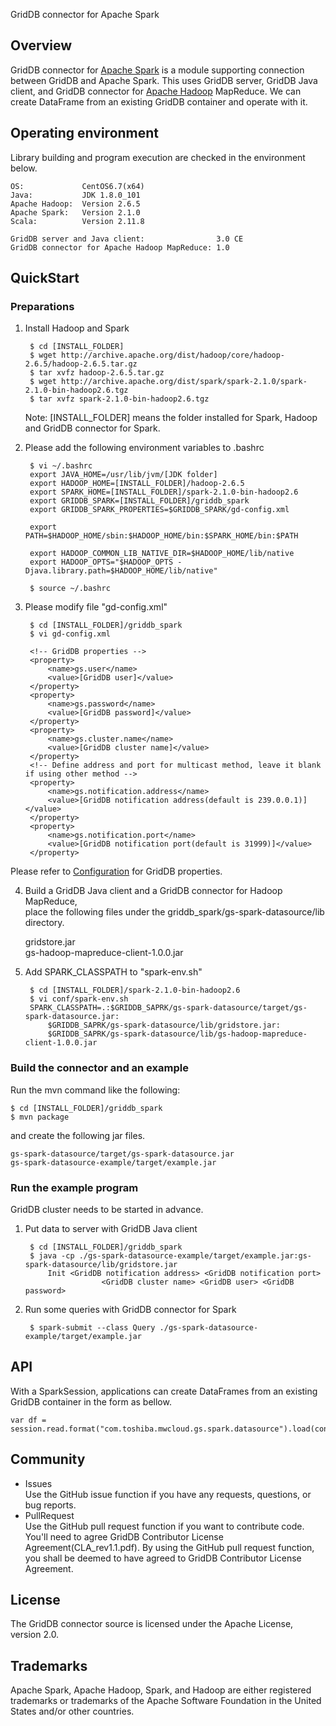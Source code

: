 GridDB connector for Apache Spark

## Overview

GridDB connector for [Apache Spark](https://spark.apache.org/) is a module supporting connection between GridDB and Apache Spark. 
This uses GridDB server, GridDB Java client, and GridDB connector for [Apache Hadoop](http://hadoop.apache.org/) MapReduce.
We can create DataFrame from an existing GridDB container and operate with it.

## Operating environment

Library building and program execution are checked in the environment below.

    OS:             CentOS6.7(x64)
    Java:           JDK 1.8.0_101
	Apache Hadoop:  Version 2.6.5
	Apache Spark:   Version 2.1.0
	Scala:          Version 2.11.8
	
    GridDB server and Java client:                3.0 CE
    GridDB connector for Apache Hadoop MapReduce: 1.0

## QuickStart
### Preparations
1. Install Hadoop and Spark

		$ cd [INSTALL_FOLDER]
		$ wget http://archive.apache.org/dist/hadoop/core/hadoop-2.6.5/hadoop-2.6.5.tar.gz
		$ tar xvfz hadoop-2.6.5.tar.gz
		$ wget http://archive.apache.org/dist/spark/spark-2.1.0/spark-2.1.0-bin-hadoop2.6.tgz
		$ tar xvfz spark-2.1.0-bin-hadoop2.6.tgz

    Note: [INSTALL_FOLDER] means the folder installed for Spark, Hadoop and GridDB connector for Spark.

2. Please add the following environment variables to .bashrc
		
		$ vi ~/.bashrc
		export JAVA_HOME=/usr/lib/jvm/[JDK folder]
		export HADOOP_HOME=[INSTALL_FOLDER]/hadoop-2.6.5
		export SPARK_HOME=[INSTALL_FOLDER]/spark-2.1.0-bin-hadoop2.6
		export GRIDDB_SPARK=[INSTALL_FOLDER]/griddb_spark
		export GRIDDB_SPARK_PROPERTIES=$GRIDDB_SPARK/gd-config.xml
		
		export PATH=$HADOOP_HOME/sbin:$HADOOP_HOME/bin:$SPARK_HOME/bin:$PATH
		
		export HADOOP_COMMON_LIB_NATIVE_DIR=$HADOOP_HOME/lib/native
		export HADOOP_OPTS="$HADOOP_OPTS -Djava.library.path=$HADOOP_HOME/lib/native"

		$ source ~/.bashrc

3. Please modify file "gd-config.xml"

		$ cd [INSTALL_FOLDER]/griddb_spark
		$ vi gd-config.xml
		
		<!-- GridDB properties -->
		<property>
			<name>gs.user</name>
			<value>[GridDB user]</value>
		</property>
		<property>
			<name>gs.password</name>
			<value>[GridDB password]</value>
		</property>
		<property>
			<name>gs.cluster.name</name>
			<value>[GridDB cluster name]</value>
		</property>
		<!-- Define address and port for multicast method, leave it blank if using other method -->
		<property>
			<name>gs.notification.address</name>
			<value>[GridDB notification address(default is 239.0.0.1)]</value>
		</property>
		<property>
			<name>gs.notification.port</name>
			<value>[GridDB notification port(default is 31999)]</value>
		</property>

Please refer to [Configuration](Configuration.md) for GridDB properties.

4. Build a GridDB Java client and a GridDB connector for Hadoop MapReduce,  
   place the following files under the griddb_spark/gs-spark-datasource/lib directory.

    gridstore.jar  
    gs-hadoop-mapreduce-client-1.0.0.jar

5. Add SPARK_CLASSPATH to "spark-env.sh"
		
		$ cd [INSTALL_FOLDER]/spark-2.1.0-bin-hadoop2.6
		$ vi conf/spark-env.sh
		SPARK_CLASSPATH=.:$GRIDDB_SAPRK/gs-spark-datasource/target/gs-spark-datasource.jar:
			$GRIDDB_SAPRK/gs-spark-datasource/lib/gridstore.jar:
			$GRIDDB_SAPRK/gs-spark-datasource/lib/gs-hadoop-mapreduce-client-1.0.0.jar

### Build the connector and an example

Run the mvn command like the following:

	$ cd [INSTALL_FOLDER]/griddb_spark
	$ mvn package

and create the following jar files. 

	gs-spark-datasource/target/gs-spark-datasource.jar
	gs-spark-datasource-example/target/example.jar

### Run the example program

GridDB cluster needs to be started in advance.

1. Put data to server with GridDB Java client

		$ cd [INSTALL_FOLDER]/griddb_spark
		$ java -cp ./gs-spark-datasource-example/target/example.jar:gs-spark-datasource/lib/gridstore.jar 
			Init <GridDB notification address> <GridDB notification port>
						<GridDB cluster name> <GridDB user> <GridDB password>

2. Run some queries with GridDB connector for Spark

		$ spark-submit --class Query ./gs-spark-datasource-example/target/example.jar

## API

With a SparkSession, applications can create DataFrames from an existing GridDB container in the form as bellow.

    var df = session.read.format("com.toshiba.mwcloud.gs.spark.datasource").load(containerName)

## Community

  * Issues  
    Use the GitHub issue function if you have any requests, questions, or bug reports. 
  * PullRequest  
    Use the GitHub pull request function if you want to contribute code.
    You'll need to agree GridDB Contributor License Agreement(CLA_rev1.1.pdf).
    By using the GitHub pull request function, you shall be deemed to have agreed to GridDB Contributor License Agreement.

## License
  
  The GridDB connector source is licensed under the Apache License, version 2.0.
  
## Trademarks
  
  Apache Spark, Apache Hadoop, Spark, and Hadoop are either registered trademarks or trademarks of the Apache Software Foundation in the United States and/or other countries.
